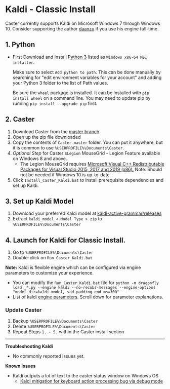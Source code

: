 # Kaldi - Classic Install

Caster currently supports Kaldi on Microsoft Windows 7 through Windows 10. Consider supporting the author [daanzu](https://github.com/sponsors/daanzu) if you use his engine full-time.

## 1. Python

- First Download and install [Python 3](https://www.python.org/downloads/release/python-388/) listed as `Windows x86-64 MSI installer`.

    Make sure to select `Add python to path`. This can be done manually by searching for "edit environment variables for your account" and adding your Python 3 folder to the list of Path values.

    Be sure the `wheel` package is installed. It can be installed with `pip install wheel` on a command line. You may need to update pip by running `pip install --upgrade pip` first.

## 2. Caster

1. Download Caster from the [master branch](https://github.com/dictation-toolbox/Caster/archive/master.zip).
2. Open up the zip file downloaded
3. Copy the contents of `Caster-master` folder. You can put it anywhere, but it is common to use `%USERPROFILE%\Documents\Caster`.
4. *Optional Step* for Caster's`Legion` MouseGrid - Legion Feature available on Windows 8 and above.
    - The Legion MouseGrid requires [Microsoft Visual C++ Redistributable Packages for Visual Studio 2015, 2017 and 2019 (x86).](https://support.microsoft.com/en-nz/help/2977003/the-latest-supported-visual-c-downloads) Note: Should not be needed if Windows 10 is up-to-date.
5. Click `Install_Caster_Kaldi.bat` to install prerequisite dependencies and set up Kaldi. 

## 3. Set up Kaldi Model

1. Download your preferred Kaldi model at [kaldi-active-grammar/releases](https://github.com/daanzu/kaldi-active-grammar/releases)
2. Extract `kaldi_model_< Model Type >.zip` to  `%USERPROFILE%\Documents\Caster`

## 4. Launch for Kaldi  for Classic Install.

1. Go to `%USERPROFILE%\Documents\Caster`
2. Double-click on `Run_Caster_Kaldi.bat`

**Note:**  Kaldi is flexible engine which can be configured via engine parameters to customize your experience. 

- You can modify the `Run_Caster_Kaldi.bat` file for  `python -m dragonfly load _*.py --engine kaldi --no-recobs-messages --engine-options "model_dir=kaldi_model, vad_padding_end_ms=300"`
- List of kaldi [engine parameters](https://dragonfly2.readthedocs.io/en/latest/kaldi_engine.html#engine-configuration). Scroll down for parameter explanations.

### Update Caster

1. Backup `%USERPROFILE%\Documents\Caster`
2. Delete `%USERPROFILE%\Documents\Caster`
3. Repeat Steps `1. - 5.` within the Caster install section

------

**Troubleshooting Kaldi**

- No commonly reported issues yet.

**Known Issues**

- Kaldi outputs a lot of text to the caster status window on Windows OS
  - [Kaldi mitigation for keyboard action processing bug via debug mode](https://github.com/dictation-toolbox/Caster/issues/799)
